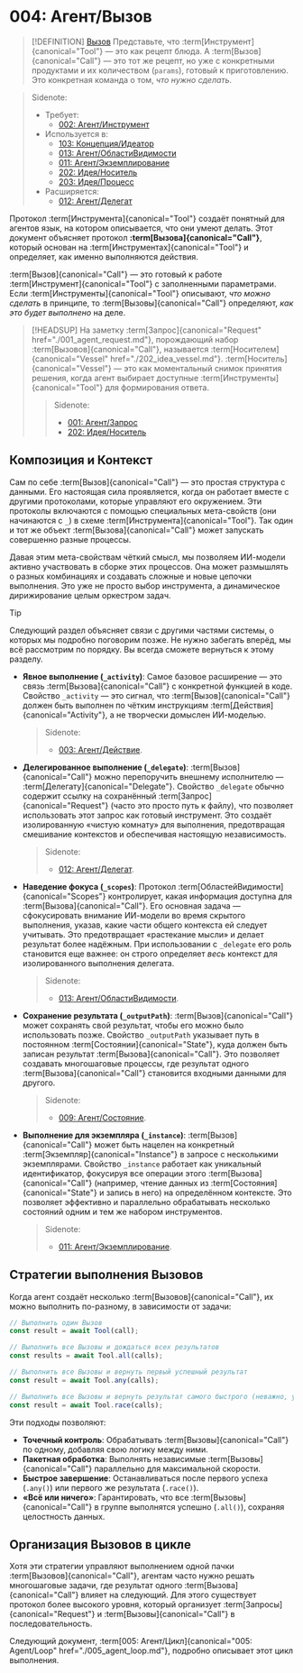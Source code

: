 # 004: Агент/Вызов

> [!DEFINITION] [Вызов](./000_glossary.md)
> Представьте, что :term[Инструмент]{canonical="Tool"} — это как рецепт блюда. А :term[Вызов]{canonical="Call"} — это тот же рецепт, но уже с конкретными продуктами и их количеством (`params`), готовый к приготовлению. Это конкретная команда о том, _что нужно сделать_.

> Sidenote:
> - Требует:
>   - [002: Агент/Инструмент](./002_agent_tool.md)
> - Используется в:
>   - [103: Концепция/Идеатор](./103_concept_ideator.md)
>   - [013: Агент/ОбластиВидимости](./013_agent_scopes.md)
>   - [011: Агент/Экземплирование](./011_agent_instancing.md)
>   - [202: Идея/Носитель](./202_idea_vessel.md)
>   - [203: Идея/Процесс](./203_idea_process.md)
> - Расширяется:
>   - [012: Агент/Делегат](./012_agent_delegate.md)

Протокол :term[Инструмента]{canonical="Tool"} создаёт понятный для агентов язык, на котором описывается, что они умеют делать. Этот документ объясняет протокол **:term[Вызова]{canonical="Call"}**, который основан на :term[Инструментах]{canonical="Tool"} и определяет, как именно выполняются действия.

:term[Вызов]{canonical="Call"} — это готовый к работе :term[Инструмент]{canonical="Tool"} с заполненными параметрами. Если :term[Инструменты]{canonical="Tool"} описывают, _что можно сделать_ в принципе, то :term[Вызовы]{canonical="Call"} определяют, _как это будет выполнено_ на деле.

> [!HEADSUP] На заметку
> :term[Запрос]{canonical="Request" href="./001_agent_request.md"}, порождающий набор :term[Вызовов]{canonical="Call"}, называется :term[Носителем]{canonical="Vessel" href="./202_idea_vessel.md"}. :term[Носитель]{canonical="Vessel"} — это как моментальный снимок принятия решения, когда агент выбирает доступные :term[Инструменты]{canonical="Tool"} для формирования ответа.
>
> > Sidenote:
> >
> > - [001: Агент/Запрос](./001_agent_request.md)
> > - [202: Идея/Носитель](./202_idea_vessel.md)

## Композиция и Контекст

Сам по себе :term[Вызов]{canonical="Call"} — это простая структура с данными. Его настоящая сила проявляется, когда он работает вместе с другими протоколами, которые управляют его окружением. Эти протоколы включаются с помощью специальных мета-свойств (они начинаются с `_`) в схеме :term[Инструмента]{canonical="Tool"}. Так один и тот же объект :term[Вызова]{canonical="Call"} может запускать совершенно разные процессы.

Давая этим мета-свойствам чёткий смысл, мы позволяем ИИ-модели активно участвовать в сборке этих процессов. Она может размышлять о разных комбинациях и создавать сложные и новые цепочки выполнения. Это уже не просто выбор инструмента, а динамическое дирижирование целым оркестром задач.

> [!TIP]
> Следующий раздел объясняет связи с другими частями системы, о которых мы подробно поговорим позже. Не нужно забегать вперёд, мы всё рассмотрим по порядку. Вы всегда сможете вернуться к этому разделу.

- **Явное выполнение (`_activity`)**: Самое базовое расширение — это связь :term[Вызова]{canonical="Call"} с конкретной функцией в коде. Свойство `_activity` — это сигнал, что :term[Вызов]{canonical="Call"} должен быть выполнен по чётким инструкциям :term[Действия]{canonical="Activity"}, а не творчески домыслен ИИ-моделью.

  > Sidenote:
  > - [003: Агент/Действие](./003_agent_activity.md).

- **Делегированное выполнение (`_delegate`)**: :term[Вызов]{canonical="Call"} можно перепоручить внешнему исполнителю — :term[Делегату]{canonical="Delegate"}. Свойство `_delegate` обычно содержит ссылку на сохранённый :term[Запрос]{canonical="Request"} (часто это просто путь к файлу), что позволяет использовать этот запрос как готовый инструмент. Это создаёт изолированную «чистую комнату» для выполнения, предотвращая смешивание контекстов и обеспечивая настоящую независимость.

  > Sidenote:
  > - [012: Агент/Делегат](./012_agent_delegate.md).

- **Наведение фокуса (`_scopes`)**: Протокол :term[ОбластейВидимости]{canonical="Scopes"} контролирует, какая информация доступна для :term[Вызова]{canonical="Call"}. Его основная задача — сфокусировать внимание ИИ-модели во время скрытого выполнения, указав, какие части общего контекста ей следует учитывать. Это предотвращает «растекание мысли» и делает результат более надёжным. При использовании с `_delegate` его роль становится еще важнее: он строго определяет _весь_ контекст для изолированного выполнения делегата.

  > Sidenote:
  > - [013: Агент/ОбластиВидимости](./013_agent_scopes.md).

- **Сохранение результата (`_outputPath`)**: :term[Вызов]{canonical="Call"} может сохранять свой результат, чтобы его можно было использовать позже. Свойство `_outputPath` указывает путь в постоянном :term[Состоянии]{canonical="State"}, куда должен быть записан результат :term[Вызова]{canonical="Call"}. Это позволяет создавать многошаговые процессы, где результат одного :term[Вызова]{canonical="Call"} становится входными данными для другого.

  > Sidenote:
  > - [009: Агент/Состояние](./009_agent_state.md).

- **Выполнение для экземпляра (`_instance`)**: :term[Вызов]{canonical="Call"} может быть нацелен на конкретный :term[Экземпляр]{canonical="Instance"} в запросе с несколькими экземплярами. Свойство `_instance` работает как уникальный идентификатор, фокусируя все операции этого :term[Вызова]{canonical="Call"} (например, чтение данных из :term[Состояния]{canonical="State"} и запись в него) на определённом контексте. Это позволяет эффективно и параллельно обрабатывать несколько состояний одним и тем же набором инструментов.
  > Sidenote:
  > - [011: Агент/Экземплирование](./011_agent_instancing.md).

## Стратегии выполнения Вызовов

Когда агент создаёт несколько :term[Вызовов]{canonical="Call"}, их можно выполнить по-разному, в зависимости от задачи:

```typescript
// Выполнить один Вызов
const result = await Tool(call);

// Выполнить все Вызовы и дождаться всех результатов
const results = await Tool.all(calls);

// Выполнить все Вызовы и вернуть первый успешный результат
const result = await Tool.any(calls);

// Выполнить все Вызовы и вернуть результат самого быстрого (неважно, успешный или нет)
const result = await Tool.race(calls);
```

Эти подходы позволяют:

- **Точечный контроль**: Обрабатывать :term[Вызовы]{canonical="Call"} по одному, добавляя свою логику между ними.
- **Пакетная обработка**: Выполнять независимые :term[Вызовы]{canonical="Call"} параллельно для максимальной скорости.
- **Быстрое завершение**: Останавливаться после первого успеха (`.any()`) или первого же результата (`.race()`).
- **«Всё или ничего»**: Гарантировать, что все :term[Вызовы]{canonical="Call"} в группе выполнятся успешно (`.all()`), сохраняя целостность данных.

## Организация Вызовов в цикле

Хотя эти стратегии управляют выполнением одной пачки :term[Вызовов]{canonical="Call"}, агентам часто нужно решать многошаговые задачи, где результат одного :term[Вызова]{canonical="Call"} влияет на следующий. Для этого существует протокол более высокого уровня, который организует :term[Запросы]{canonical="Request"} и :term[Вызовы]{canonical="Call"} в последовательность.

Следующий документ, :term[005: Агент/Цикл]{canonical="005: Agent/Loop" href="./005_agent_loop.md"}, подробно описывает этот цикл выполнения.